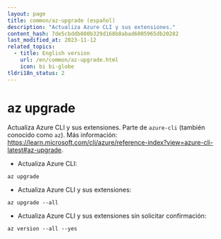 ```yaml
---
layout: page
title: common/az-upgrade (español)
description: "Actualiza Azure CLI y sus extensiones."
content_hash: 7de5cbddb080b329d168b8abad6005965db20282
last_modified_at: 2023-11-12
related_topics:
  - title: English version
    url: /en/common/az-upgrade.html
    icon: bi bi-globe
tldri18n_status: 2
---
```

# az upgrade

Actualiza Azure CLI y sus extensiones.
Parte de `azure-cli` (también conocido como `az`).
Más información: <https://learn.microsoft.com/cli/azure/reference-index?view=azure-cli-latest#az-upgrade>.

- Actualiza Azure CLI:

`az upgrade`

- Actualiza Azure CLI y sus extensiones:

`az upgrade --all`

- Actualiza Azure CLI y sus extensiones sin solicitar confirmación:

`az version --all --yes`
